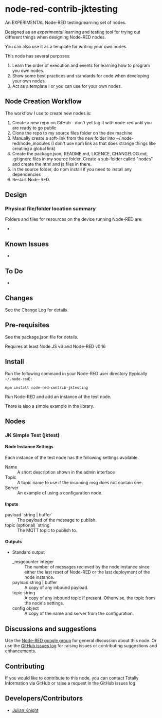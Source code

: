 # node-red-contrib-jktesting

An EXPERIMENTAL Node-RED testing/learning set of nodes.

Designed as an *experimental* learning and testing tool for trying out different things when designing Node-RED nodes.

You can also use it as a template for writing your own nodes.

This node has several purposes:
1. Learn the order of execution and events for learning how to program you own nodes.
2. Show some best practices and standards for code when developing your own nodes.
3. Act as a template I or you can use for your own nodes.

## Node Creation Workflow

The workflow I use to create new nodes is:

1. Create a new repo on GitHub - don't yet tag it with node-red until you are ready to go public
2. Clone the repo to my source files folder on the dev machine
3. Manually create a soft-link from the new folder into ~/.node-red/node_modules (I don't use npm link as that does strange things like creating a global link)
4. Create the package.json, README.md, LICENCE, CHANGELOG.md, .gitignore files in my source folder. Create a sub-folder called "nodes" and create the html and js files in there.
5. In the source folder, do npm install if you need to install any dependencies
6. Restart Node-RED.

## Design

### Physical file/folder location summary

Folders and files for resources on the device running Node-RED are:

-

## Known Issues

-

## To Do

-

## Changes

See the [Change Log](CHANGELOG) for details.


## Pre-requisites

See the package.json file for details.

Requires at least Node.JS v6 and Node-RED v0.16

## Install

Run the following command in your Node-RED user directory (typically `~/.node-red`):

```
npm install node-red-contrib-jktesting
```

Run Node-RED and add an instance of the test node.

There is also a simple example in the library.

## Nodes

### JK Simple Test (jktest)

#### Node Instance Settings

Each instance of the test node has the following settings available.

<dl>
    <dt>Name</dt>
    <dd>A short description shown in the admin interface</dd>
    <dt>Topic</dt>
    <dd>A topic name to use if the incoming msg does not contain one.</dd>
    <dt>Server</dt>
    <dd>An example of using a configuration node.</dd>
</dl>

#### Inputs
<dl>
    <dt>payload `string | buffer`</dt>
    <dd>The payload of the message to publish.</dd>
    <dt>topic (optional) `string`</dt>
    <dd>The MQTT topic to publish to.</dd>
</dl>

#### Outputs
- Standard output

  <dl class="message-properties">
    <dt>_msgcounter <span class="property-type">integer</span></dt>
    <dd>The number of messages recieved by the node instance since either the last reset of Node-RED or the last deployment of the node instance.</dd>
    <dt>payload <span class="property-type">string | buffer</span></dt>
    <dd>A copy of any inbound payload.</dd>
    <dt>topic <span class="property-type">string</span></dt>
    <dd>A copy of any inbound topic if present. Otherwise, the topic from the node's settings.</dd>
    <dt>config <span class="property-type">object</span></dt>
    <dd>A copy of the name and server from the configuration.</dd>
  </dl>

## Discussions and suggestions

Use the [Node-RED google group](https://groups.google.com/forum/#!forum/node-red) for general discussion about this node. Or use the
[GitHub issues log](https://github.com/TotallyInformation/node-red-contrib-jktesting/issues) for raising issues or contributing suggestions and enhancements.

## Contributing

If you would like to contribute to this node, you can contact Totally Information via GitHub or raise a request in the GitHub issues log.

## Developers/Contributors

- [Julian Knight](https://github.com/TotallyInformation)
